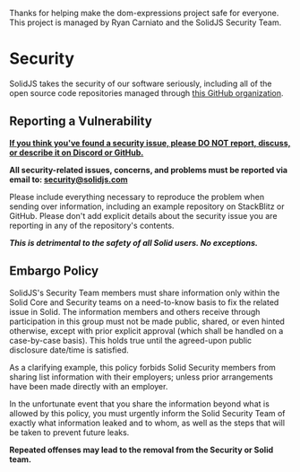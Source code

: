 Thanks for helping make the dom-expressions project safe for everyone. This project is managed by Ryan Carniato and the SolidJS Security Team.

# Security

SolidJS takes the security of our software seriously, including all of the open source code repositories managed through [this GitHub organization](https://github.com/solidjs).

## Reporting a Vulnerability

<ins>**If you think you've found a security issue, please DO NOT report, discuss, or describe it on Discord or GitHub.**<ins>

**All security-related issues, concerns, and problems must be reported via email to: security@solidjs.com**

Please include everything necessary to reproduce the problem when sending over information, including an example repository on StackBlitz or GitHub. Please don't add explicit details about the security issue you are reporting in any of the repository's contents.

**_This is detrimental to the safety of all Solid users. No exceptions._**

## Embargo Policy

SolidJS's Security Team members must share information only within the Solid Core and Security teams on a need-to-know basis to fix the related issue in Solid. The information members and others receive through participation in this group must not be made public, shared, or even hinted otherwise, except with prior explicit approval (which shall be handled on a case-by-case basis). This holds true until the agreed-upon public disclosure date/time is satisfied.

As a clarifying example, this policy forbids Solid Security members from sharing list information with their employers; unless prior arrangements have been made directly with an employer.

In the unfortunate event that you share the information beyond what is allowed by this policy, you must urgently inform the Solid Security Team of exactly what information leaked and to whom, as well as the steps that will be taken to prevent future leaks.

**Repeated offenses may lead to the removal from the Security or Solid team.**
